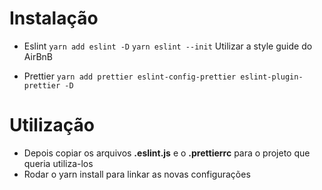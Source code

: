 # Instalação

- Eslint
  ```yarn add eslint -D```
  ```yarn eslint --init```
  Utilizar a style guide do AirBnB

- Prettier
  ```yarn add prettier eslint-config-prettier eslint-plugin-prettier -D```
  

# Utilização

- Depois copiar os arquivos **.eslint.js** e o **.prettierrc** para o projeto que queria utiliza-los
- Rodar o yarn install para linkar as novas configurações 